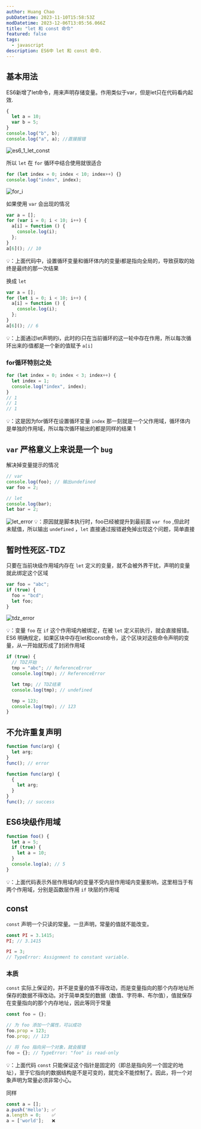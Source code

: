 ```yaml
---
author: Huang Chao
pubDatetime: 2023-11-10T15:58:53Z
modDatetime: 2023-12-06T13:05:56.066Z
title: "let 和 const 命令"
featured: false
tags:
  - javascript
description: ES6中 let 和 const 命令.
---
```


## 基本用法

ES6新增了let命令，用来声明存储变量。作用类似于var，但是let只在代码看内起效.

```javascript
{
  let a = 10;
  var b = 5;
}
console.log("b", b);
console.log("a", a); //直接报错
```

![es6_1_let_const](../../assets/images/es6/es6_1_let_const.jpeg)

所以 `let` 在 `for` 循环中结合使用就很适合

```javascript
for (let index = 0; index < 10; index++) {}
console.log("index", index);
```

![for_i](../../assets/images/es6/for_i.jpeg)

如果使用 `var` 会出现的情况

```javascript
var a = [];
for (var i = 0; i < 10; i++) {
  a[i] = function () {
    console.log(i);
  };
}
a[6](); // 10
```

💡：上面代码中，设置循环变量和循环体内的变量i都是指向全局的，导致获取的始终是最终的那一次结果

换成 `let`

```javascript
var a = [];
for (let i = 0; i < 10; i++) {
  a[i] = function () {
    console.log(i);
  };
}
a[6](); // 6
```

💡：上面通过let声明的i，此时的i只在当前循环的这一轮中存在作用，所以每次循环出来的i值都是一个新的值赋予 `a[i]`

### for循环特别之处

```javascript
for (let index = 0; index < 3; index++) {
  let index = 1;
  console.log("index", index);
}
// 1
// 1
// 1
```

💡：这是因为for循环在设置循环变量 `index` 那一刻就是一个父作用域，循环体内是单独的作用域，所以每次循环输出的都是同样的结果 1

## `var` 严格意义上来说是一个 `bug`

解决掉变量提示的情况

```javascript
// var
console.log(foo); // 输出undefined
var foo = 2;

// let
console.log(bar);
let bar = 2;
```

![let_error](../../assets/images/es6/let_error.jpeg)
💡：原因就是脚本执行时，foo已经被提升到最前面 `var foo` ,但此时未赋值，所以输出 `undefined` ，`let` 直接通过报错避免掉出现这个问题，简单直接

## 暂时性死区-TDZ

只要在当前块级作用域内存在 `let` 定义的变量，就不会被外界干扰，声明的变量就此绑定这个区域

```javascript
var foo = "abc";
if (true) {
  foo = "bcd";
  let foo;
}
```

![tdz_error](../../assets/images/es6/tdz_error.jpeg)

💡：变量 `foo` 在 `if` 这个作用域内被绑定，在被 `let` 定义前执行，就会直接报错。ES6 明确规定，如果区块中存在let和const命令，这个区块对这些命令声明的变量，从一开始就形成了封闭作用域

```js
if (true) {
  // TDZ开始
  tmp = "abc"; // ReferenceError
  console.log(tmp); // ReferenceError

  let tmp; // TDZ结束
  console.log(tmp); // undefined

  tmp = 123;
  console.log(tmp); // 123
}
```

## 不允许重复声明

```javascript
function func(arg) {
  let arg;
}
func(); // error

function func(arg) {
  {
    let arg;
  }
}
func(); // success
```

## ES6块级作用域

```js
function foo() {
  let a = 5;
  if (true) {
    let a = 10;
  }
  console.log(a); // 5
}
```

💡：上面代码表示外层作用域内的变量不受内层作用域内变量影响，这里相当于有两个作用域，分别是函数层作用 `if` 块层的作用域

## const

`const` 声明一个只读的常量。一旦声明，常量的值就不能改变。

```js
const PI = 3.1415;
PI; // 3.1415

PI = 3;
// TypeError: Assignment to constant variable.
```

### 本质

`const` 实际上保证的，并不是变量的值不得改动，而是变量指向的那个内存地址所保存的数据不得改动。对于简单类型的数据（数值、字符串、布尔值），值就保存在变量指向的那个内存地址，因此等同于常量

```js
const foo = {};

// 为 foo 添加一个属性，可以成功
foo.prop = 123;
foo.prop; // 123

// 将 foo 指向另一个对象，就会报错
foo = {}; // TypeError: "foo" is read-only
```

💡：上面代码 `const` 只能保证这个指针是固定的（即总是指向另一个固定的地址），至于它指向的数据结构是不是可变的，就完全不能控制了。因此，将一个对象声明为常量必须非常小心。

同样

```js
const a = [];
a.push('Hello'); ✅
a.length = 0;    ✅
a = ['world'];   ❌
```
